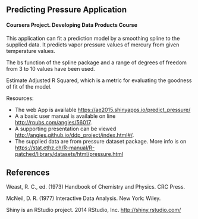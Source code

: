 
## Predicting Pressure Application

#### Coursera Project. Developing Data Products Course

This application can fit a prediction model by a smoothing spline to the supplied data. It predicts vapor pressure values of mercury from given temperature values. 

The bs function of the spline package and a range of degrees of freedom from 3 to 10 values have been used.  

Estimate Adjusted R Squared, which is a metric for evaluating the goodness of fit of the model.

Resources:

- The web App is available <https://ae2015.shinyapps.io/predict_pressure/>
- A a basic user manual is available on line <http://rpubs.com/angies/56017>.
- A supporting presentation can be viewed <http://angies.github.io/ddp_project/index.html#/>.
- The supplied data are from pressure dataset package. More info is on <https://stat.ethz.ch/R-manual/R-patched/library/datasets/html/pressure.html>


## References

Weast, R. C., ed. (1973) Handbook of Chemistry and Physics. CRC Press.

McNeil, D. R. (1977) Interactive Data Analysis. New York: Wiley.

Shiny is an RStudio project. 2014 RStudio, Inc. <http://shiny.rstudio.com/>

